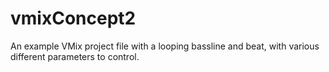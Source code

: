 # vmixConcept2
 An example VMix project file with a looping bassline and beat, with various different parameters to control.
